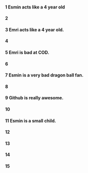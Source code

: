 #### 1 Esmin acts like a 4 year old
#### 2
#### 3 Emri acts like a 4 year old.  
#### 4
#### 5 Emri is bad at COD.
#### 6
#### 7 Esmin is a very bad dragon ball fan.
#### 8
#### 9 Github is really awesome.
#### 10
#### 11 Esmin is a small child. 
#### 12
#### 13
#### 14
#### 15